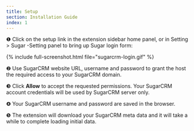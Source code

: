 ```yaml
---
title: Setup
section: Installation Guide
index: 1
---
```



❶ Click on the setup link in the extension sidebar home panel, or in Setting > Sugar -Setting panel to bring up Sugar login form:

{% include full-screenshot.html file="sugarcrm-login.gif" %}

❷ Use SugarCRM website URL, username and password to grant the host the required access to your SugarCRM domain. 

❸ Click **Allow** to accept the requested permissions. Your SugarCRM account credentials will be used by SugarCRM server only.

❹ Your SugarCRM username and password are saved in the browser.

❺ The extension will download your SugarCRM meta data and it will take a while to complete loading initial data.

